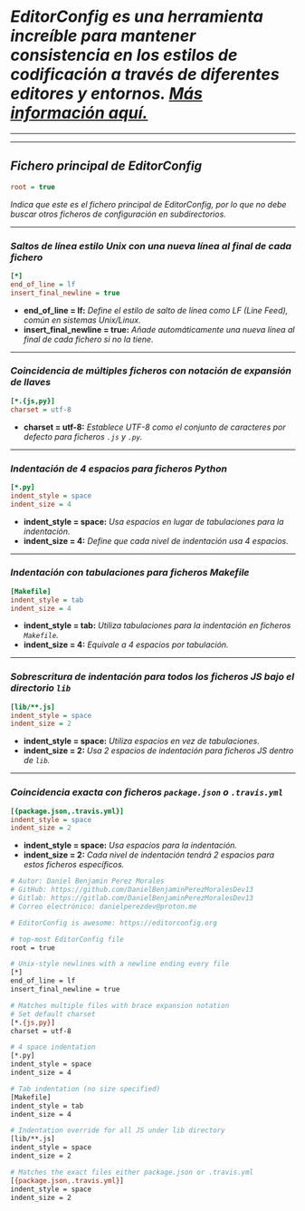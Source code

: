 <!-- Autor: Daniel Benjamin Perez Morales -->
<!-- GitHub: https://github.com/DanielBenjaminPerezMoralesDev13 -->
<!-- Gitlab: https://gitlab.com/DanielBenjaminPerezMoralesDev13 -->
<!-- Correo electrónico: danielperezdev@proton.me -->

# ***EditorConfig es una herramienta increíble para mantener consistencia en los estilos de codificación a través de diferentes editores y entornos. [Más información aquí.](https://editorconfig.org "https://editorconfig.org")***

---

---

## ***Fichero principal de EditorConfig***

```ini
root = true
```

*Indica que este es el fichero principal de EditorConfig, por lo que no debe buscar otros ficheros de configuración en subdirectorios.*

---

### ***Saltos de línea estilo Unix con una nueva línea al final de cada fichero***

```ini
[*]
end_of_line = lf
insert_final_newline = true
```

- **end_of_line = lf:** *Define el estilo de salto de línea como LF (Line Feed), común en sistemas Unix/Linux.*
- **insert_final_newline = true:** *Añade automáticamente una nueva línea al final de cada fichero si no la tiene.*

---

### ***Coincidencia de múltiples ficheros con notación de expansión de llaves***

```ini
[*.{js,py}]
charset = utf-8
```

- **charset = utf-8:** *Establece UTF-8 como el conjunto de caracteres por defecto para ficheros `.js` y `.py`.*

---

### ***Indentación de 4 espacios para ficheros Python***

```ini
[*.py]
indent_style = space
indent_size = 4
```

- **indent_style = space:** *Usa espacios en lugar de tabulaciones para la indentación.*
- **indent_size = 4:** *Define que cada nivel de indentación usa 4 espacios.*

---

### ***Indentación con tabulaciones para ficheros Makefile***

```ini
[Makefile]
indent_style = tab
indent_size = 4
```

- **indent_style = tab:** *Utiliza tabulaciones para la indentación en ficheros `Makefile`.*
- **indent_size = 4:** *Equivale a 4 espacios por tabulación.*

---

### ***Sobrescritura de indentación para todos los ficheros JS bajo el directorio `lib`***

```ini
[lib/**.js]
indent_style = space
indent_size = 2
```

- **indent_style = space:** *Utiliza espacios en vez de tabulaciones.*
- **indent_size = 2:** *Usa 2 espacios de indentación para ficheros JS dentro de `lib`.*

---

### ***Coincidencia exacta con ficheros `package.json` o `.travis.yml`***

```ini
[{package.json,.travis.yml}]
indent_style = space
indent_size = 2
```

- **indent_style = space:** *Usa espacios para la indentación.*
- **indent_size = 2:** *Cada nivel de indentación tendrá 2 espacios para estos ficheros específicos.*

```bash
# Autor: Daniel Benjamin Perez Morales
# GitHub: https://github.com/DanielBenjaminPerezMoralesDev13
# Gitlab: https://gitlab.com/DanielBenjaminPerezMoralesDev13
# Correo electrónico: danielperezdev@proton.me

# EditorConfig is awesome: https://editorconfig.org

# top-most EditorConfig file
root = true

# Unix-style newlines with a newline ending every file
[*]
end_of_line = lf
insert_final_newline = true

# Matches multiple files with brace expansion notation
# Set default charset
[*.{js,py}]
charset = utf-8

# 4 space indentation
[*.py]
indent_style = space
indent_size = 4

# Tab indentation (no size specified)
[Makefile]
indent_style = tab
indent_size = 4

# Indentation override for all JS under lib directory
[lib/**.js]
indent_style = space
indent_size = 2

# Matches the exact files either package.json or .travis.yml
[{package.json,.travis.yml}]
indent_style = space
indent_size = 2
```
